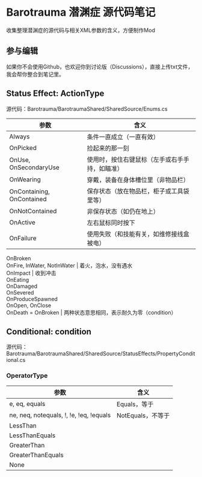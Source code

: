 # Barotrauma 潜渊症 源代码笔记
收集整理潜渊症的源代码与相关XML参数的含义，方便制作Mod

## 参与编辑
如果你不会使用Github，也欢迎你到讨论版（Discussions），直接上传txt文件，我会帮你整合到笔记里。  

## Status Effect: ActionType
源代码：Barotrauma/BarotraumaShared/SharedSource/Enums.cs  

参数|含义  
-|-  
Always | 条件一直成立（一直有效）  
OnPicked | 捡起来的那一刻  
OnUse, OnSecondaryUse | 使用时，按住右键鼠标（左手或右手手持，如瞄准）  
OnWearing | 穿戴，装备在身体槽位里（非物品栏）  
OnContaining, OnContained | 保存状态（放在物品栏，柜子或工具袋里等）  
OnNotContained | 非保存状态（如仍在地上）  
OnActive | 左右鼠标同时按下  
OnFailure | 使用失败（和技能有关，如维修接线盒被电）  
OnBroken  
OnFire, InWater, NotInWater | 着火，泡水，没有遇水  
OnImpact | 收到冲击  
OnEating  
OnDamaged  
OnSevered  
OnProduceSpawned  
OnOpen, OnClose  
OnDeath = OnBroken | 两种状态意思相同，表示耐久为零（condition）  

## Conditional: condition  
源代码：Barotrauma/BarotraumaShared/SharedSource/StatusEffects/PropertyConditional.cs  

### OperatorType
参数|含义  
-|-  
e, eq, equals | Equals，等于  
ne, neq, notequals, !, !e, !eq, !equals | NotEquals，不等于  
| LessThan  
| LessThanEquals  
| GreaterThan  
| GreaterThanEquals  
| None
